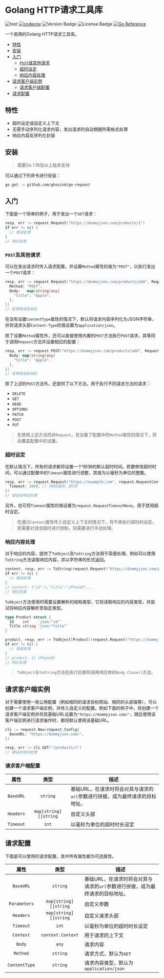 # Golang HTTP请求工具库

![test](https://github.com/ghosind/go-request/workflows/test/badge.svg)
[![codecov](https://codecov.io/gh/ghosind/go-request/branch/main/graph/badge.svg)](https://codecov.io/gh/ghosind/go-request)
![Version Badge](https://img.shields.io/github/v/release/ghosind/go-request)
![License Badge](https://img.shields.io/github/license/ghosind/go-request)
[![Go Reference](https://pkg.go.dev/badge/github.com/ghosind/go-request.svg)](https://pkg.go.dev/github.com/ghosind/go-request)

一个易用的Golang HTTP请求工具库。

- [特性](#特性)
- [安装](#安装)
- [入门](#入门)
  - [`POST`或其他请求](#post-或其他请求)
  - [超时设定](#超时设定)
  - [响应内容处理](#响应内容处理)
- [请求客户端实例](#请求客户端实例)
  - [请求客户端配置](#请求客户端配置)
- [请求配置](#请求配置)

## 特性

- 超时设定或自定义上下文
- 无需手动序列化请求内容，发出请求时自动根据所需格式处理
- 响应内容反序列化封装

## 安装

> 需要Go 1.18及以上版本支持

可以通过下列命令进行安装：

```sh
go get -u github.com/ghosind/go-request
```

## 入门

下面是一个简单的例子，用于发出一个`GET`请求：

```go
resp, err := request.Request("https://dummyjson.com/products/1")
if err != nil {
  // 错误处理
}
// 响应处理
```

### `POST`及其他请求

可以在发出请求时传入请求配置，并设置`Method`属性的值为`"POST"`，以执行发出一个`POST`请求：

```go
resp, err := request.Request("https://dummyjson.com/products/add", RequestConfig{
  Method: "POST",
  Body:   map[string]any{
    "title": "Apple",
  },
})
// 处理错误及响应
```

在没有设置`ContentType`属性的情况下，默认将请求内容序列化为JSON字符串，并将请求头部`Content-Type`的值设置为`application/json`。

除了设置`Method`属性外，还可以直接使用内置的`POST`方法执行`POST`请求，其等同于调用`Request`方法并设置相应的配置：

```go
resp, err := request.POST("https://dummyjson.com/products/add", RequestConfig{
  Body: map[string]any{
    "title": "Apple",
  },
})
// 处理错误及响应
```

除了上述的`POST`方法外，还提供了以下方法，用于执行不同请求方法的请求：

- `DELETE`
- `GET`
- `HEAD`
- `OPTIONS`
- `PATCH`
- `POST`
- `PUT`

> 在使用上述方法而非`Request`，且设置了配置中的`Method`属性的情况下，将会覆盖配置中的设置。

### 超时设定

在默认情况下，所有的请求都将设置一个1秒钟的默认超时时间。若要修改超时时间，可以通过配置中的`Timeout`属性进行调整，其值为以毫秒为单位的整数。

```go
resp, err := request.Request("https://example.com", request.RequestConfig{
  Timeout: 3000, // 3000毫秒，即3秒
})
// 错误及响应处理
```

另外，也可将`Timeout`属性的值设置为`request.RequestTimeoutNone`，用于禁用超时设定。

> 在通过`Context`属性传入自定义上下文的情况下，将不再执行超时的设定。若需要对请求超时进行控制，则需要进行手动处理。

### 响应内容处理

对于响应的内容，提供了`ToObject`及`ToString`方法用于简便处理。例如可以使用`ToString`方法读取响应内容，并以字符串的形式返回。

```go
content, resp, err := ToString(request.Request("https://dummyjson.com/products/1"))
if err != nil {
  // 错误处理
}
// content: {"id":1,"title":"iPhone9",...
// 响应处理
```

`ToObject`方法使用时需要设置解析的结构类型，它将读取响应的内容类型，并尝试将响应内容解析至指定类型。

```go
type Product struct {
  ID    int    `json:"id"`
  Title string `json:"title"`
}

product, resp, err := ToObject[Product](request.Request("https://dummyjson.com/products/1"))
if err != nil {
  // 错误处理
}
// product: {1 iPhone9}
// 响应处理
```

> `ToObject`与`ToString`方法在执行后都将调用响应体的`Body.Close()`方法。

## 请求客户端实例

对于需要使用一些公用配置（例如相同的请求目标网站、相同的头部值等），可以创建一个请求客户端实例，并传入自定义的配置。例如下面的例子中，将创建一个请求客户端实例并将其基础URL设置为`"https://dummyjson.com/"`，随后使用该客户端实例进行请求操作时，都将默认使用该基础URL。

```go
cli := request.New(request.Config{
  BaseURL: "https://dummyjson.com/",
})

resp, err := cli.GET("/products/1")
// 错误及响应处理
```

### 请求客户端配置

| 属性 | 类型 | 描述 |
|:-----:|:----:|-------------|
| `BaseURL` | `string` | 基础URL，在请求时将会对其与请求的`url`参数进行拼接，成为最终请求的目标地址。 |
| `Headers` | `map[string][]string` | 自定义头部 |
| `Timeout` | `int` | 以毫秒为单位的超时时长设定 |

## 请求配置

下面是可以使用的请求配置，其中所有属性都为可选属性。

| 属性 | 类型 | 描述 |
|:-----:|:----:|-------------|
| `BaseURL` | `string` | 基础URL，在请求时将会对其与请求的`url`参数进行拼接，成为最终请求的目标地址。 |
| `Parameters` | `map[string][]string` | 自定义参数 |
| `Headers` | `map[string][]string` | 自定义请求头部 |
| `Timeout` | `int` | 以毫秒为单位的超时时长设定 |
| `Context` | `context.Context` | 用于请求的上下文 |
| `Body` | `any` | 请求内容 |
| `Method` | `string` | 请求方式，默认为`GET` |
| `ContentType` | `string` | 请求内容类型，默认为`application/json` |
